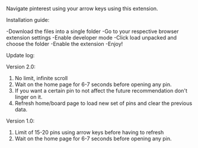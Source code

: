 Navigate pinterest using your arrow keys using this extension.

Installation guide:

-Download the files into a single folder
-Go to your respective browser extension settings 
-Enable developer mode 
-Click load unpacked and choose the folder 
-Enable the extension 
-Enjoy!

Update log:

Version 2.0:
1. No limit, infinite scroll
2. Wait on the home page for 6-7 seconds before opening any pin.
3. If you want a certain pin to not affect the future recommendation don't linger on it.
4. Refresh home/board page to load new set of pins and clear the previous data.

Version 1.0:

1. Limit of 15-20 pins using arrow keys before having to refresh
2. Wait on the home page for 6-7 seconds before opening any pin.
